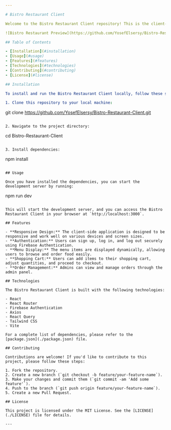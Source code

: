 ```yaml
---

# Bistro Restaurant Client

Welcome to the Bistro Restaurant Client repository! This is the client-side application for Bistro Restaurant, built with React and other technologies.

![Bistro Restaurant Preview](https://github.com/YosefElsersy/Bistro-Restaurant-Client/assets/124294506/105ec143-cdad-4c56-9b23-1116d01b8f50)

## Table of Contents

- [Installation](#installation)
- [Usage](#usage)
- [Features](#features)
- [Technologies](#technologies)
- [Contributing](#contributing)
- [License](#license)

## Installation

To install and run the Bistro Restaurant Client locally, follow these steps:

1. Clone this repository to your local machine:

   ```
   git clone https://github.com/YosefElsersy/Bistro-Restaurant-Client.git
   ```

2. Navigate to the project directory:

   ```
   cd Bistro-Restaurant-Client
   ```

3. Install dependencies:

   ```
   npm install
   ```

## Usage

Once you have installed the dependencies, you can start the development server by running:

```
npm run dev
```

This will start the development server, and you can access the Bistro Restaurant Client in your browser at `http://localhost:3000`.

## Features

- **Responsive Design:** The client-side application is designed to be responsive and work well on various devices and screen sizes.
- **Authentication:** Users can sign up, log in, and log out securely using Firebase Authentication.
- **Menu Display:** The menu items are displayed dynamically, allowing users to browse and order food easily.
- **Shopping Cart:** Users can add items to their shopping cart, adjust quantities, and proceed to checkout.
- **Order Management:** Admins can view and manage orders through the admin panel.

## Technologies

The Bistro Restaurant Client is built with the following technologies:

- React
- React Router
- Firebase Authentication
- Axios
- React Query
- Tailwind CSS
- Vite

For a complete list of dependencies, please refer to the [package.json](./package.json) file.

## Contributing

Contributions are welcome! If you'd like to contribute to this project, please follow these steps:

1. Fork the repository.
2. Create a new branch (`git checkout -b feature/your-feature-name`).
3. Make your changes and commit them (`git commit -am 'Add some feature'`).
4. Push to the branch (`git push origin feature/your-feature-name`).
5. Create a new Pull Request.

## License

This project is licensed under the MIT License. See the [LICENSE](./LICENSE) file for details.

---
```

